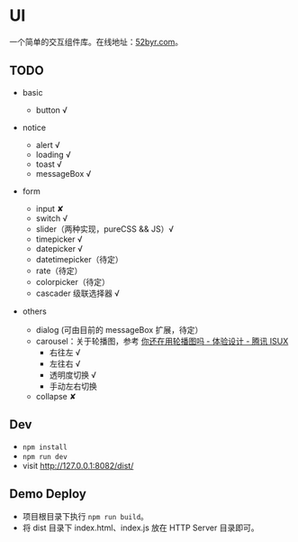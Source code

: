 # UI

一个简单的交互组件库。在线地址：[52byr.com](http://ui.52byr.com)。

## TODO

- basic

  - button √

- notice

  - alert √
  - loading √
  - toast √
  - messageBox √

- form

  - input ✘
  - switch √
  - slider（两种实现，pureCSS && JS）√
  - timepicker √
  - datepicker √
  - datetimepicker（待定）
  - rate（待定）
  - colorpicker（待定）
  - cascader 级联选择器 √

- others

  - dialog (可由目前的 messageBox 扩展，待定）
  - carousel：关于轮播图，参考 [你还在用轮播图吗 - 体验设计 - 腾讯 ISUX](https://isux.tencent.com/carousels.html)
    - 右往左 √
    - 左往右 √
    - 透明度切换 √
    - 手动左右切换
  - collapse ✘

## Dev

- `npm install`
- `npm run dev`
- visit http://127.0.0.1:8082/dist/

## Demo Deploy

- 项目根目录下执行 `npm run build`。
- 将 dist 目录下 index.html、index.js 放在 HTTP Server 目录即可。

